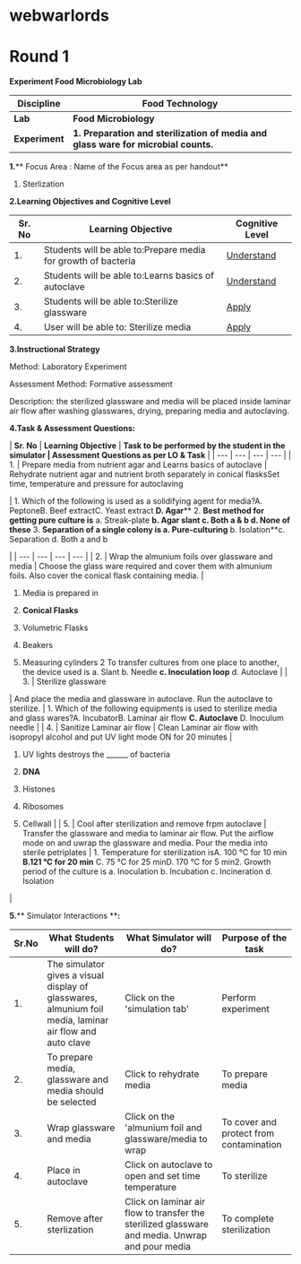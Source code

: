 # webwarlords
# **Round 1**

**Experiment Food Microbiology Lab**

| **Discipline** | **Food Technology** |
| --- | --- |
| **Lab** | **Food Microbiology** |
| **Experiment** | **1. Preparation and sterilization of media and glass ware for microbial counts.** |

**1.**** Focus Area : Name of the Focus area as per handout**

1. Sterlization

**2.Learning Objectives and Cognitive Level**

| **Sr. No** | **Learning Objective** | **Cognitive Level** |
| --- | --- | --- |
| 1. | Students will be able to:Prepare media for growth of bacteria | [Understand](http://vlabs.iitb.ac.in/vlabs-dev/document.php)|
| 2. | Students will be able to:Learns basics of autoclave | [Understand](http://vlabs.iitb.ac.in/vlabs-dev/document.php) |
| 3. | Students will be able to:Sterilize glassware | [Apply](http://vlabs.iitb.ac.in/vlabs-dev/document.php) |
| 4. | User will be able to: Sterilize media  | [Apply](http://vlabs.iitb.ac.in/vlabs-dev/document.php) |

**3.Instructional Strategy**

Method: Laboratory Experiment

Assessment Method: Formative assessment

Description: the sterilized glassware and media will be placed inside laminar air flow after washing glasswares, drying, preparing media and autoclaving.

**4.Task &amp; Assessment Questions:**

| **Sr. No** | **Learning Objective** | **Task to be performed by
 the student in the simulator **|** Assessment Questions as per LO &amp; Task** |
| --- | --- | --- | --- |
| 1. |
Prepare media from nutrient agar and Learns basics of autoclave
 | Rehydrate nutrient agar and nutrient broth separately in conical flasksSet time, temperature and pressure for autoclaving


 | 1. Which of the following is used as a solidifying agent for media?A. PeptoneB. Beef extractC. Yeast extract **D. Agar**** 2. **Best method for getting pure culture is** a. Streak-plate **b. Agar slant c. Both a &amp; b d. None of these** 3. **Separation of a single colony is a. Pure-culturing** b. Isolation**c. Separation d. Both a and b




 |
| --- | --- | --- | --- |
| 2. | Wrap the almunium foils over glassware and media
 | Choose the glass ware required and cover them with almunium foils. Also cover the conical flask containing media. |
1. Media is prepared in

1. **Conical Flasks**
2. Volumetric Flasks
3. Beakers
4. Measuring cylinders
2 To transfer cultures from one place to another, the device used is a. Slant b. Needle **c. Inoculation loop** d. Autoclave
 |
| 3. | Sterilize glassware


 | And place the media and glassware in autoclave. Run the autoclave to sterilize.
 | 1. Which of the following equipments is used to sterilize media and glass wares?A. IncubatorB. Laminar air flow **C. Autoclave** D. Inoculum needle
 |
| 4. | Sanitize Laminar air flow | Clean Laminar air flow with isopropyl alcohol and put UV light mode ON for 20 minutes |
1. UV lights destroys the \_\_\_\_\_\_ of bacteria

1. **DNA**
2. Histones
3. Ribosomes
4. Cellwall
 |
| 5. | Cool after sterilization and remove frpm autoclave
 | Transfer the glassware and media to laminar air flow. Put the airflow mode on and uwrap the glassware and media. Pour the media into sterile petriplates
 | 1. Temperature for sterilization isA. 100 °C for 10 min **B.121 °C for 20 min** C. 75 °C for 25 minD. 170 °C for 5 min2. Growth period of the culture is a. Inoculation b. Incubation c. Incineration d. Isolation




 |

**5.**** Simulator Interactions ****:**

| **Sr.No** | **What Students will do?** | **What Simulator will do?** | **Purpose of the task** |
| --- | --- | --- | --- |
| 1. | The simulator gives a visual display of glasswares, almunium foil media, laminar air flow and auto clave | Click on the &#39;simulation tab&#39; | Perform experiment |
| 2. | To prepare media, glassware and media should be selected | Click to rehydrate media | To prepare media |
| 3. | Wrap glassware and media | Click on the &#39;almunium foil and glassware/media to wrap | To cover and protect from contamination |
| 4. | Place in autoclave | Click on autoclave to open and set time temperature | To sterilize |
| 5. | Remove after sterlization | Click on laminar air flow to transfer the sterilized glassware and media. Unwrap and pour media | To complete sterilization |

